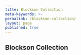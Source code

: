 ```yaml
---
title: Blockson Collection  
meta-keywords: >-  
permalink: /blockson-collection/  
layout: page  
published: true  
---
```


## Blockson Collection 

